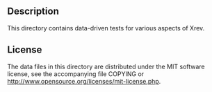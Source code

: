 Description
------------

This directory contains data-driven tests for various aspects of Xrev.

License
--------

The data files in this directory are distributed under the MIT software
license, see the accompanying file COPYING or
http://www.opensource.org/licenses/mit-license.php.

